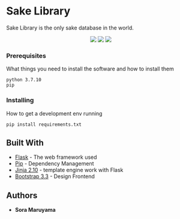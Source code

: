 # Sake Library

Sake Library is the only sake database in the world.

<p align="center">
  <img src="https://github.com/SoraMaruyama/UnofficialSakeLibrary/master/readmeasset/home.png">
  <img src="https://github.com/SoraMaruyama/UnofficialSakeLibrary/master/readmeasset/sakelist.png">
  <img src="https://github.com/SoraMaruyama/UnofficialSakeLibrary/master/readmeasset/addsake.png">
</p>

### Prerequisites

What things you need to install the software and how to install them

```
python 3.7.10
pip
```

### Installing

How to get a development env running

```
pip install requirements.txt
```

## Built With

- [Flask](http://flask.pocoo.org/) - The web framework used
- [Pip](https://maven.apache.org/) - Dependency Management
- [Jinja 2.10](http://jinja.pocoo.org/docs/2.10/) - template engine work with Flask
- [Bootstrap 3.3](https://getbootstrap.com/docs/3.3/) - Design Frontend

## Authors

- **Sora Maruyama**
